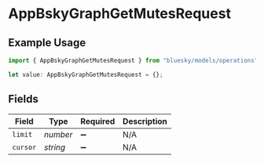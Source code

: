 # AppBskyGraphGetMutesRequest

## Example Usage

```typescript
import { AppBskyGraphGetMutesRequest } from "bluesky/models/operations";

let value: AppBskyGraphGetMutesRequest = {};
```

## Fields

| Field              | Type               | Required           | Description        |
| ------------------ | ------------------ | ------------------ | ------------------ |
| `limit`            | *number*           | :heavy_minus_sign: | N/A                |
| `cursor`           | *string*           | :heavy_minus_sign: | N/A                |